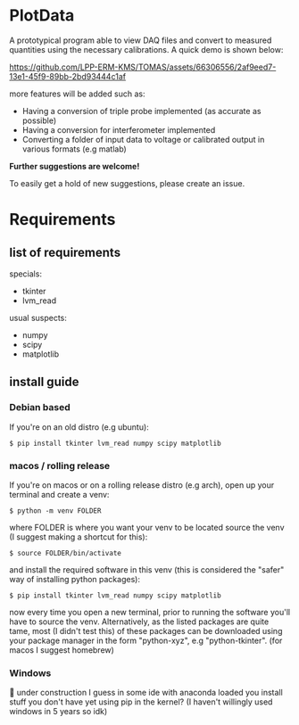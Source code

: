 # PlotData

A prototypical program able to view DAQ files and convert to measured quantities using the necessary calibrations. 
A quick demo is shown below:

https://github.com/LPP-ERM-KMS/TOMAS/assets/66306556/2af9eed7-13e1-45f9-89bb-2bd93444c1af

more features will be added such as:

- Having a conversion of triple probe implemented (as accurate as possible)
- Having a conversion for interferometer implemented
- Converting a folder of input data to voltage or calibrated output in various formats (e.g matlab)

**Further suggestions are welcome!**

To easily get a hold of new suggestions, please create an issue.

# Requirements

## list of requirements
specials:
- tkinter
- lvm_read

usual suspects:
- numpy
- scipy
- matplotlib

## install guide
### Debian based
If you're on an old distro (e.g ubuntu):
```console
$ pip install tkinter lvm_read numpy scipy matplotlib
```
### macos / rolling release
If you're on macos or on a rolling release distro (e.g arch), open up your
terminal and create a venv:
```console
$ python -m venv FOLDER
```
where FOLDER is where you want your venv to be located
source the venv (I suggest making a shortcut for this):

```console
$ source FOLDER/bin/activate
```
and install the required software in this venv (this is
considered the "safer" way of installing python packages):

```console
$ pip install tkinter lvm_read numpy scipy matplotlib
```

now every time you open a new terminal, prior to running the software you'll have
to source the venv.
Alternatively, as the listed packages are quite tame, most (I didn't test this) of these packages
can be downloaded using your package manager in the form "python-xyz", e.g "python-tkinter".
(for macos I suggest homebrew)

### Windows
🚧 under construction
I guess in some ide with anaconda loaded you install stuff you don't have yet using pip in the kernel? 
(I haven't willingly used windows in 5 years so idk)
